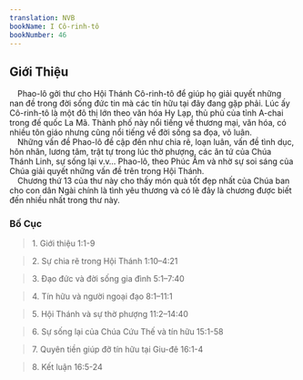 ```yaml
---
translation: NVB
bookName: I Cô-rinh-tô 
bookNumber: 46
---
```


<div class="title"><h2>Giới Thiệu </h2></div> Phao-lô gởi thư cho Hội Thánh Cô-rinh-tô để giúp họ giải quyết những nan đề trong đời sống đức tin mà các tín hữu tại đây đang gặp phải. Lúc ấy Cô-rinh-tô là một đô thị lớn theo văn hóa Hy Lạp, thủ phủ của tỉnh A-chai trong đế quốc La Mã. Thành phố này nổi tiếng về thương mại, văn hóa, có nhiều tôn giáo nhưng cũng nổi tiếng về đời sống sa đọa, vô luân. <br/> Những vấn đề Phao-lô đề cập đến như chia rẽ, loạn luân, vấn đề tình dục, hôn nhân, lương tâm, trật tự trong lúc thờ phượng, các ân tứ của Chúa Thánh Linh, sự sống lại v.v… Phao-lô, theo Phúc Âm và nhờ sự soi sáng của Chúa giải quyết những vấn đề trên trong Hội Thánh. <br/> Chương thứ 13 của thư này cho thấy món quà tốt đẹp nhất của Chúa ban cho con dân Ngài chính là tình yêu thương và có lẽ đây là chương được biết đến nhiều nhất trong thư này. <br/><div class="title"><h3>Bố Cục </h3></div><blockquote>1. Giới thiệu 1:1-9</blockquote><blockquote>2. Sự chia rẽ trong Hội Thánh 1:10–4:21</blockquote><blockquote>3. Đạo đức và đời sống gia đình 5:1–7:40</blockquote><blockquote>4. Tín hữu và người ngoại đạo 8:1–11:1</blockquote><blockquote>5. Hội Thánh và sự thờ phượng 11:2–14:40</blockquote><blockquote>6. Sự sống lại của Chúa Cứu Thế và tín hữu 15:1-58</blockquote><blockquote>7. Quyên tiền giúp đỡ tín hữu tại Giu-đê 16:1-4</blockquote><blockquote>8. Kết luận 16:5-24</blockquote>
